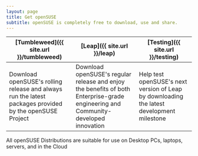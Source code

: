 ```yaml
---
layout: page
title: Get openSUSE
subtitle: openSUSE is completely free to download, use and share. 
---
```


| [Tumbleweed]({{ site.url }}/tumbleweed) | [Leap]({{ site.url }}/leap) | [Testing]({{ site.url }}/testing) |
| --------------------------------------- | --------------------------- | --------------------------------- |
| Download openSUSE's rolling release and always run the latest packages provided by the openSUSE Project | Download openSUSE's regular release and enjoy the benefits of both Enterprise-grade engineering and Community-developed innovation | Help test openSUSE's next version of Leap by downloading the latest development milestone |

All openSUSE Distributions are suitable for use on Desktop PCs, laptops, servers, and in the Cloud
